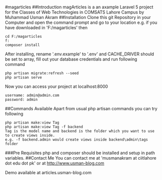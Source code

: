 #magarticles
##Introduction
magArticles is a an axample Laravel 5 project for the Classes of Web Technologies in COMSATS Lahore Campus by Muhammad Usman Akram
##Installation
Clone this git Repository in your Computer and open the command prompt and go to your location e.g. if you have downloaded in 'F:/magarticles' then 

    cd F:/magarticles 
    f:
    composer install
After installing, rename '.env.example' to '.env' and CACHE_DRIVER should be set to array, fill out your database credentials and run following command

    php artisan migrate:refresh --seed 
    php artisan serve
Now you can access your project at localhost:8000 

    username: admin@admin.com
    password: admin
##Commands Available 
Apart from usual php artisan commands you can try following 

    php artisan make:view Tag
    php artisan make:view Tag -f backend
    Tag is the model name and backend is the folder which you want to use to create views inside. 
    e.g. -f backend.admin would create views inside backend\admin\tags folder
###Pre Requisites
php and composer should be installed and setup in path variables.
##Contact Me
 You can contact me at 'musmanakram at ciitlahore dot edu dot pk' or at http://www.usman-blog.com 
 
 Demo available at articles.usman-blog.com 
 
 
 
